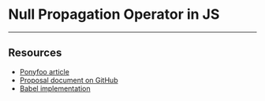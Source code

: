 
# Null Propagation Operator in JS

---

## Resources

* [Ponyfoo article](https://ponyfoo.com/articles/null-propagation-operator)
* [Proposal document on GitHub](https://github.com/claudepache/es-optional-chaining)
* [Babel implementation](https://github.com/babel/babylon/issues/328)

